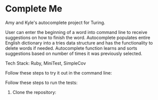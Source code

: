 # Complete Me
Amy and Kyle's autocomplete project for Turing.

User can enter the beginning of a word into command line to receive suggestions on how to finish the word. Autocomplete populates entire English dictionary into a tries data structure and has the functionality to delete words if needed. Autocomplete function learns and sorts suggestions based on number of times it was previously selected. 

Tech Stack: Ruby, MiniTest, SimpleCov

Follow these steps to try it out in the command line:


Follow these steps to run the tests:
1. Clone the repository: 
